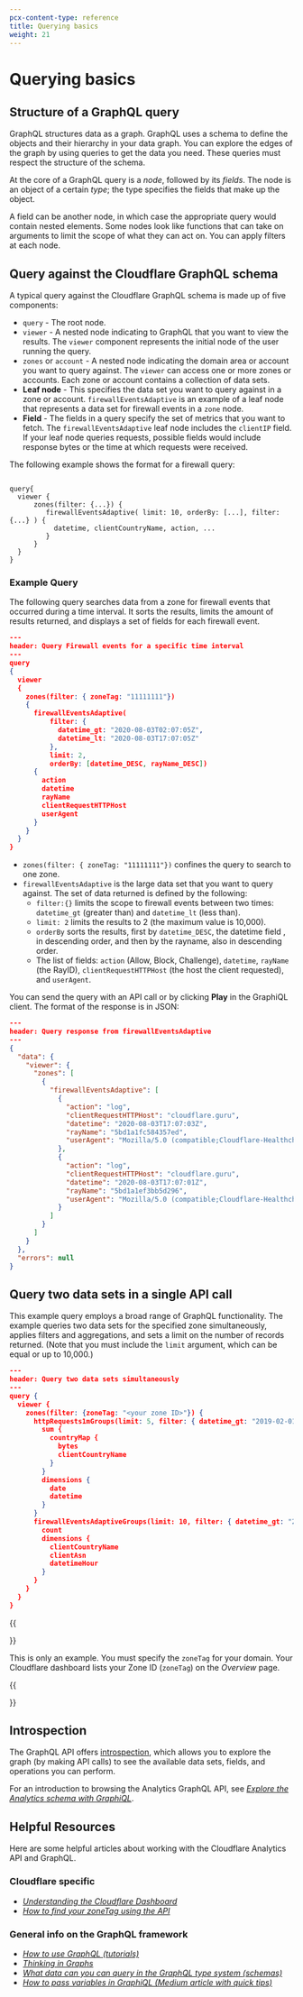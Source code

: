```yaml
---
pcx-content-type: reference
title: Querying basics
weight: 21
---
```


# Querying basics

## Structure of a GraphQL query

GraphQL structures data as a graph. GraphQL uses a schema to define the objects and their hierarchy in your data graph. You can explore the edges of the graph by using queries to get the data you need. These queries must respect the structure of the schema.

At the core of a GraphQL query is a *node*, followed by its *fields*. The node is an object of a certain *type*; the type specifies the fields that make up the object.

A field can be another node, in which case the appropriate query would contain nested elements. Some nodes look like functions that can take on arguments to limit the scope of what they can act on. You can apply filters at each node.

## Query against the Cloudflare GraphQL schema

A typical query against the Cloudflare GraphQL schema is made up of five components:

*   `query` - The root node.
*   `viewer` - A nested node indicating to GraphQL that you want to view the results. The `viewer` component represents the initial node of the user running the query.
*   `zones` or `account` - A nested node indicating the domain area or account you want to query against. The `viewer` can access one or more zones or accounts. Each zone or account contains a collection of data sets.
*   **Leaf node** - This specifies the data set you want to query against in a zone or account. `firewallEventsAdaptive` is an example of a leaf node that represents a data set for firewall events in a `zone` node.
*   **Field** - The fields in a query specify the set of metrics that you want to fetch. The `firewallEventsAdaptive` leaf node includes the `clientIP` field. If your leaf node queries requests, possible fields would include response bytes or the time at which requests were received.

The following example shows the format for a firewall query:

```code

query{
  viewer {
      zones(filter: {...}) {
         firewallEventsAdaptive( limit: 10, orderBy: [...], filter: {...} ) {
           datetime, clientCountryName, action, ...
         }
      }
  }
}
```

### Example Query

The following query searches data from a zone for firewall events that occurred during a time interval. It sorts the results, limits the amount of results returned, and displays a set of fields for each firewall event.

```json
---
header: Query Firewall events for a specific time interval
---
query
{
  viewer
  {
    zones(filter: { zoneTag: "11111111"})
    {
      firewallEventsAdaptive(
          filter: {
            datetime_gt: "2020-08-03T02:07:05Z",
            datetime_lt: "2020-08-03T17:07:05Z" 
          },
          limit: 2,
          orderBy: [datetime_DESC, rayName_DESC])
      {
        action
        datetime
        rayName
        clientRequestHTTPHost
        userAgent
      }
    }
  }
}
```

*   `zones(filter: { zoneTag: "11111111"})` confines the query to search to one zone.
*   `firewallEventsAdaptive` is the large data set that you want to query against. The set of data returned is defined by the following:
    *   `filter:{}` limits the scope to firewall events between two times: `datetime_gt` (greater than) and `datetime_lt` (less than).
    *   `limit: 2` limits the results to 2 (the maximum value is 10,000).
    *   `orderBy` sorts the results, first by `datetime_DESC`, the datetime field , in descending order, and then by the rayname, also in descending order.
    *   The list of fields: `action` (Allow, Block, Challenge), `datetime`, `rayName` (the RayID), `clientRequestHTTPHost` (the host the client requested), and `userAgent`.

You can send the query with an API call or by clicking **Play** in the GraphiQL client. The format of the response is in JSON:

```json
---
header: Query response from firewallEventsAdaptive
---
{
  "data": {
    "viewer": {
      "zones": [
        {
          "firewallEventsAdaptive": [
            {
              "action": "log",
              "clientRequestHTTPHost": "cloudflare.guru",
              "datetime": "2020-08-03T17:07:03Z",
              "rayName": "5bd1a1fc584357ed",
              "userAgent": "Mozilla/5.0 (compatible;Cloudflare-Healthchecks/1.0;+https://www.cloudflare.com/; healthcheck-id: 08c774cde2f3c385)"
            },
            {
              "action": "log",
              "clientRequestHTTPHost": "cloudflare.guru",
              "datetime": "2020-08-03T17:07:01Z",
              "rayName": "5bd1a1ef3bb5d296",
              "userAgent": "Mozilla/5.0 (compatible;Cloudflare-Healthchecks/1.0;+https://www.cloudflare.com/; healthcheck-id: 764497f790f6a070)"
            }
          ]
        }
      ]
    }
  },
  "errors": null
}
```

## Query two data sets in a single API call

This example query employs a broad range of GraphQL functionality. The example queries two data sets for the specified zone simultaneously, applies filters and aggregations, and sets a limit on the number of records returned. (Note that you must include the `limit` argument, which can be equal or up to 10,000.)

```json
---
header: Query two data sets simultaneously
---
query {
  viewer {
    zones(filter: {zoneTag: "<your zone ID>"}) {
      httpRequests1mGroups(limit: 5, filter: { datetime_gt: "2019-02-01T04:00:00Z", datetime_lt: "2019-02-01T06:00:00Z"}) {
        sum {
          countryMap {
            bytes
            clientCountryName
          }
        }
        dimensions {
          date
          datetime
        }
      }
      firewallEventsAdaptiveGroups(limit: 10, filter: { datetime_gt: "2019-02-01T04:00:00Z", datetime_lt: "2019-02-01T06:00:00Z"}) {
        count
        dimensions {
          clientCountryName
          clientAsn
          datetimeHour
        }
      }
    }
  }
}
```

{{<Aside type="note' header='Note">}}

This is only an example. You must specify the <code>zoneTag</code> for your domain. Your Cloudflare dashboard lists your Zone ID (<code>zoneTag</code>) on the <em>Overview</em> page.

{{</Aside>}}

## Introspection

The GraphQL API offers [introspection](https://graphql.org/learn/introspection/), which allows you to explore the graph (by making API calls) to see the available data sets, fields, and operations you can perform.

For an introduction to browsing the Analytics GraphQL API, see [*Explore the Analytics schema with GraphiQL*](/analytics/graphql-api/getting-started/explore-graphql-schema/).

## Helpful Resources

Here are some helpful articles about working with the Cloudflare Analytics API and GraphQL.

### Cloudflare specific

*   [*Understanding the Cloudflare Dashboard*](https://support.cloudflare.com/hc/en-us/articles/205075117-Understanding-the-Cloudflare-dashboard)
*   [*How to find your zoneTag using the API*](https://api.cloudflare.com/#getting-started-resource-ids)

### General info on the GraphQL framework

*   [*How to use GraphQL (tutorials)*](https://www.howtographql.com/)
*   [*Thinking in Graphs*](https://graphql.org/learn/thinking-in-graphs/)
*   [*What data can you can query in the GraphQL type system (schemas)*](https://graphql.org/learn/schema/)
*   [*How to pass variables in GraphiQL (Medium article with quick tips)*](https://medium.com/graphql-mastery/graphql-quick-tip-how-to-pass-variables-into-a-mutation-in-graphiql-23ecff4add57)
